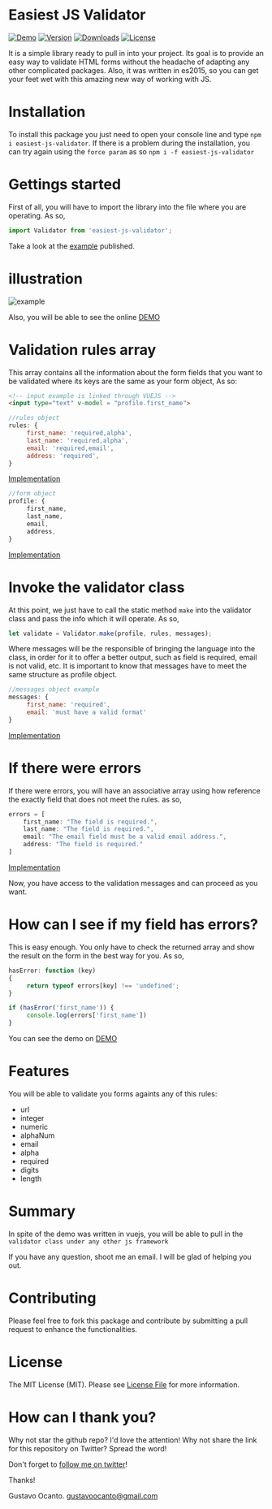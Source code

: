 # Easiest JS Validator

<a href="https://gocanto.github.io/easiest-js-validator/"><img src="https://img.shields.io/badge/online-demo-green.svg" alt="Demo"></a>
<a href="https://www.npmjs.com/package/easiest-js-validator"><img src="https://img.shields.io/npm/v/easiest-js-validator.svg" alt="Version"></a>
<a href="https://www.npmjs.com/package/easiest-js-validator"><img src="https://img.shields.io/npm/dt/easiest-js-validator.svg" alt="Downloads"></a>
<a href="https://github.com/gocanto/easiest-js-validator/blob/development/LICENSE.md"><img src="https://img.shields.io/npm/l/easiest-js-validator.svg" alt="License"></a>

It is a simple library ready to pull in into your project. Its goal is to provide an easy way to validate HTML forms without the headache of adapting any other complicated packages. Also, it was written in es2015, so you can get your feet wet with this amazing new way of working with JS.

# Installation
To install this package you just need to open your console line and type ```npm i easiest-js-validator```. If there is a problem during the installation, you can try again using the ```force param``` as so ```npm i -f easiest-js-validator```


# Gettings started
First of all, you will have to import the library into the file where you are operating. As so,

```js
import Validator from 'easiest-js-validator';
```

Take a look at the <a href="https://github.com/gocanto/easiest-js-validator/blob/development/src/js/demo.js#L2" target="_blank">example</a> published.

# illustration

![example](https://github.com/gocanto/easiest-js-validator/blob/development/src/images/demo.gif)


Also, you will be able to see the online <a href="https://gocanto.github.io/easiest-js-validator/" target="_blank">DEMO</a>


# Validation rules array

This array contains all the information about the form fields that you want to be validated where its keys are the same as your form object, As so:

```html
<!-- input example is linked through VUEJS -->
<input type="text" v-model = "profile.first_name">
```

```js
//rules object
rules: {
     first_name: 'required,alpha',
     last_name: 'required,alpha',
     email: 'required,email',
     address: 'required',
}
```
<a href="https://github.com/gocanto/easiest-js-validator/blob/development/src/js/demo.js#L14" target="_blank">Implementation</a>


```js
//form object
profile: {
     first_name,
     last_name,
     email,
     address,
}
```
<a href="https://github.com/gocanto/easiest-js-validator/blob/development/src/js/demo.js#L12" target="_blank">Implementation</a>



# Invoke the validator class
At this point, we just have to call the static method ```make``` into the validator class and pass the info which it will operate. As so,

```js
let validate = Validator.make(profile, rules, messages);
```

Where messages will be the responsible of bringing the language into the class, in order for it to offer a better output, such as field is required, email is not valid, etc. It is important to know that messages have to meet the same structure as profile object.

```js
//messages object example
messages: {
     first_name: 'required',
     email: 'must have a valid format'
}
```
<a href="https://github.com/gocanto/easiest-js-validator/blob/development/src/js/demo.js#L24" target="_blank">Implementation</a>



# If there were errors

If there were errors, you will have an associative array using how reference the exactly field that does not meet the rules. as so,

```js
errors = [
    first_name: "The field is required.",
    last_name: "The field is required.",
    email: "The email field must be a valid email address.",
    address: "The field is required."
]
```
<a href="https://github.com/gocanto/easiest-js-validator/blob/development/src/js/demo.js#L45" target="_blank">Implementation</a>



Now, you have access to the validation messages and can proceed as you want.

# How can I see if my field has errors?
This is easy enough. You only have to check the returned array and show the result on the form in the best way for you. As so,

```js
hasError: function (key)
{
     return typeof errors[key] !== 'undefined';
}

if (hasError('first_name')) {
     console.log(errors['first_name'])
}

```

You can see the demo on <a href="https://gocanto.github.io/easiest-js-validator/" target="_blank">DEMO</a>


# Features

You will be able to validate you forms againts any of this rules: 

* url
* integer
* numeric
* alphaNum
* email
* alpha
* required
* digits
* length


# Summary
In spite of the demo was written in vuejs, you will be able to pull in the ```validator class under any other js framework``` 

If you have any question, shoot me an email. I will be glad of helping you out.

# Contributing

Please feel free to fork this package and contribute by submitting a pull request to enhance the functionalities.


# License

The MIT License (MIT). Please see [License File](LICENSE.md) for more information.


# How can I thank you?
Why not star the github repo? I'd love the attention! Why not share the link for this repository on Twitter? Spread the word!


Don't forget to [follow me on twitter](https://twitter.com/gocanto)!

Thanks!

Gustavo Ocanto.
gustavoocanto@gmail.com
